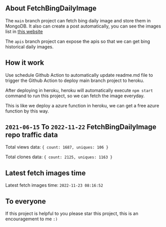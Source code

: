 ## About FetchBingDailyImage

The `main` branch project can fetch bing daily image and store them in MongoDB.
It also can create a post automatically, you can see the images list in [this website](https://oursalbum.netlify.app)

The `apis` branch project can expose the apis so that we can get bing historical daily images.

## How it work

Use schedule Github Action to automatically update readme.md file to trigger the Github Action to deploy main branch project to heroku.

After deploying in heroku, heroku will automatically execute `npm start` command to run this project, so we can fetch the image everyday.

This is like we deploy a azure function in heroku, we can get a free azure function by this way.

## `2021-06-15` To `2022-11-22` FetchBingDailyImage repo traffic data

Total views data: `{ count: 1687, uniques: 106 }`

Total clones data: `{ count: 2125, uniques: 1163 }`

## Latest fetch images time

Latest fetch images time: `2022-11-23 08:16:52`

## To everyone

If this project is helpful to you please star this project, this is an encouragement to me `:)`



